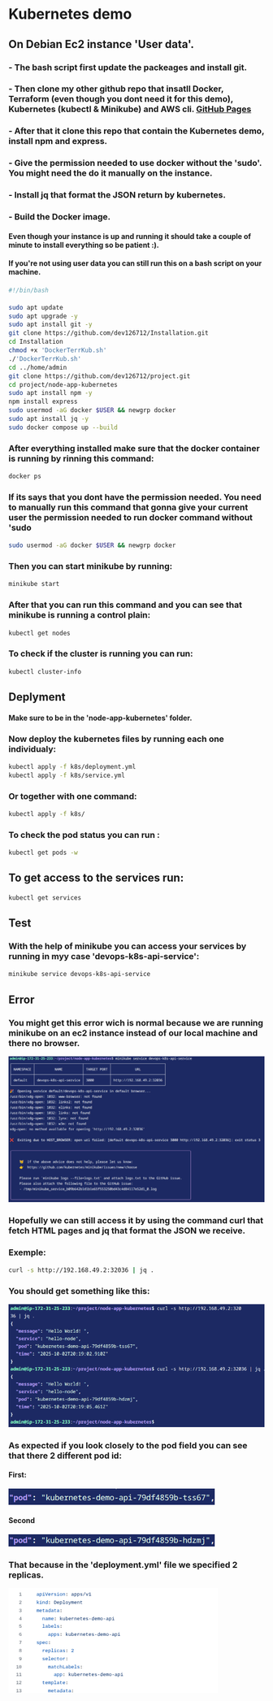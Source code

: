 # Kubernetes demo



## On Debian Ec2 instance 'User data'.
### - The bash script first update the packeages and install git. 
### - Then clone my other github repo that insatll Docker, Terraform (even though you dont need it for this demo), Kubernetes (kubectl & Minikube) and AWS cli. [GitHub Pages](https://github.com/dev126712/Installation.git) 
### - After that it clone this repo that contain the Kubernetes demo, install npm and express.
### - Give the permission needed to use docker without the 'sudo'. You might need the do it manually on the instance.
### - Install jq that format the JSON return by kubernetes.
### - Build the Docker image.
#### Even though your instance is up and running it should take a couple of minute to install everything so be patient :).
#### If you're not using user data you can still run this on a bash script on your machine.
``` bash
#!/bin/bash

sudo apt update
sudo apt upgrade -y
sudo apt install git -y
git clone https://github.com/dev126712/Installation.git
cd Installation
chmod +x 'DockerTerrKub.sh'
./'DockerTerrKub.sh'
cd ../home/admin
git clone https://github.com/dev126712/project.git
cd project/node-app-kubernetes
sudo apt install npm -y
npm install express
sudo usermod -aG docker $USER && newgrp docker
sudo apt install jq -y
sudo docker compose up --build
```

### After everything installed make sure that the docker container is running by rinning this command:

``` bash
docker ps
```
### If its says that you dont have the permission needed. You need to manually run this command that gonna give your current user the permission needed  to run docker command without 'sudo

``` bash
sudo usermod -aG docker $USER && newgrp docker
```
### Then you can start minikube by running:

``` bash
minikube start
```
### After that you can run this command and you can see that minikube is running a control plain:

``` bash
kubectl get nodes
```

### To check if the cluster is running you can run:

``` bash
kubectl cluster-info
```

## Deplyment
#### Make sure to be in the 'node-app-kubernetes' folder.
### Now deploy the kubernetes files by running each one individualy:

``` bash
kubectl apply -f k8s/deployment.yml
kubectl apply -f k8s/service.yml
```
### Or together with one command:

``` bash
kubectl apply -f k8s/
```

### To check the pod status you can run :

``` bash
kubectl get pods -w
```
## To get access to the services run:

``` bash
kubectl get services
```

## Test

### With the help of minikube you can access your services by running in myy case 'devops-k8s-api-service':

``` bash
minikube service devops-k8s-api-service
```

## Error

### You might get this error wich is normal because we are running minikube on an ec2 instance instead of our local machine and there no browser.
![alt text](https://github.com/dev126712/k8s-ec2/blob/27e6584daa91c4763d787148c9582ea9c24afbed/Images/Screenshot%202025-10-02%204.21.35%20PM.png)

### Hopefully we can still access it by using the command curl that fetch HTML pages and jq that format the JSON we receive.

### Exemple:
``` bash
curl -s http://192.168.49.2:32036 | jq .
```

### You should get something like this: 
![alt text](https://github.com/dev126712/k8s-ec2/blob/27e6584daa91c4763d787148c9582ea9c24afbed/Images/Screenshot%202025-10-02%204.21.54%20PM.png)

### As expected if you look closely to the pod field you can see that there 2 different pod id:

#### First:
![alt text](https://github.com/dev126712/k8s-ec2/blob/7c8fe6502a41491f89df1460e560bfec883d656c/Images/Screenshot%202025-10-02%204.30.40%20PM.png)

#### Second
![alt text](https://github.com/dev126712/k8s-ec2/blob/7c8fe6502a41491f89df1460e560bfec883d656c/Images/Screenshot%202025-10-02%204.31.01%20PM.png)

### That because in the 'deployment.yml' file we specified 2 replicas.
![alt text](https://github.com/dev126712/k8s-ec2/blob/4ea53f08db8700c548e22d80f8fead779e5c895c/Images/Screenshot%202025-10-02%204.35.55%20PM.png)






























